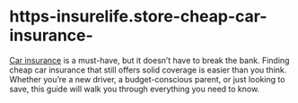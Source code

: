 # https-insurelife.store-cheap-car-insurance-
[Car insurance](https://insurelife.store/cheap-car-insurance/) is a must-have, but it doesn’t have to break the bank. Finding cheap car insurance that still offers solid coverage is easier than you think. Whether you’re a new driver, a budget-conscious parent, or just looking to save, this guide will walk you through everything you need to know. 
